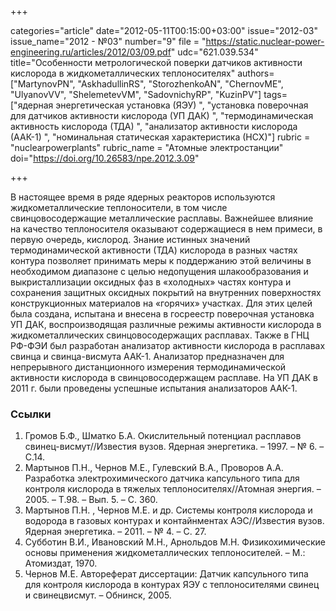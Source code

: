 +++

categories="article"
date="2012-05-11T00:15:00+03:00"
issue="2012-03"
issue_name="2012 - №03"
number="9"
file = "https://static.nuclear-power-engineering.ru/articles/2012/03/09.pdf"
udc="621.039.534"
title="Особенности метрологической поверки датчиков активности кислорода в жидкометаллических теплоносителях"
authors=["MartynovPN", "AskhadullinRS", "StorozhenkoAN", "ChernovME", "UlyanovVV", "ShelemetevVM", "SadovnichyRP", "KuzinPV"]
tags=["ядерная энергетическая установка (ЯЭУ) ", "установка поверочная для датчиков активности кислорода (УП ДАК) ", "термодинамическая активность кислорода (ТДА) ", "анализатор активности кислорода (ААК-1) ", "номинальная статическая характеристика (НСХ)"]
rubric = "nuclearpowerplants"
rubric_name = "Aтомные электростанции"
doi="https://doi.org/10.26583/npe.2012.3.09"

+++

В настоящее время в ряде ядерных реакторов используются жидкометаллические теплоносители, в том числе свинцовосодержащие металлические расплавы. Важнейшее влияние на качество теплоносителя оказывают содержащиеся в нем примеси, в первую очередь, кислород. Знание истинных значений термодинамической активности (ТДА) кислорода в разных частях контура позволяет принимать меры к поддержанию этой величины в необходимом диапазоне с целью недопущения шлакообразования и выкристаллизации оксидных фаз в «холодных» частях контура и сохранения защитных оксидных покрытий на внутренних поверхностях конструкционных материалов на «горячих» участках. Для этих целей была создана, испытана и внесена в госреестр поверочная установка УП ДАК, воспроизводящая различные режимы активности кислорода в жидкометаллических свинцовосодержащих расплавах. Также в ГНЦ РФ-ФЭИ был разработан анализатор активности кислорода в расплавах свинца и свинца-висмута ААК-1. Анализатор предназначен для непрерывного дистанционного измерения термодинамической активности кислорода в свинцовосодержащем расплаве. На УП ДАК в 2011 г. были проведены успешные испытания анализаторов ААК-1.

### Ссылки

1. Громов Б.Ф., Шматко Б.А. Окислительный потенциал расплавов свинец-висмут//Известия вузов. Ядерная энергетика. – 1997. – № 6. – С.14. 
2. Мартынов П.Н., Чернов М.Е., Гулевский В.А., Проворов А.А. Разработка электрохимического датчика капсульного типа для контроля кислорода в тяжелых теплоносителях//Атомная энергия. – 2005. – Т.98. – Вып. 5. – С. 360. 
3. Мартынов П.Н. , Чернов М.Е. и др. Системы контроля кислорода и водорода в газовых контурах и контайнментах АЭС//Известия вузов. Ядерная энергетика. – 2011. – № 4. – С. 27. 
4. Субботин В.И., Ивановский М.Н., Арнольдов М.Н. Физикохимические основы применения жидкометаллических теплоносителей. – М.: Атомиздат, 1970. 
5. Чернов М.Е. Автореферат диссертации: Датчик капсульного типа для контроля кислорода в контурах ЯЭУ с теплоносителями свинец и свинецвисмут. – Обнинск, 2005.